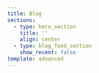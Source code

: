 ```yaml
---
title: Blog
sections:
  - type: hero_section
    title: ''
    align: center
  - type: blog_feed_section
    show_recent: false
template: advanced
---
```

